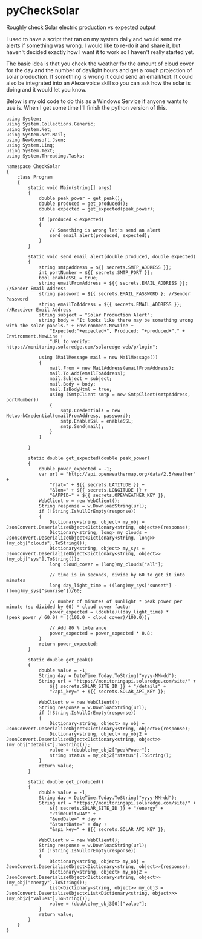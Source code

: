 # pyCheckSolar
Roughly check Solar electric production vs expected output

I used to have a script that ran on my system daily and would send me alerts if something was wrong. I would like to re-do it and share it, but haven't decided exactly how I want it to work so I haven't really started yet.

The basic idea is that you check the weather for the amount of cloud cover for the day and the number of daylight hours and get a rough projection of solar production. If something is wrong it could send an email/text. It could also be integrated into an Alexa voice skill so you can ask how the solar is doing and it would let you know.

Below is my old code to do this as a Windows Service if anyone wants to use is.
When I get some time I'll finish the python version of this.

    using System;
    using System.Collections.Generic;
    using System.Net;
    using System.Net.Mail;
    using Newtonsoft.Json;
    using System.Linq;
    using System.Text;
    using System.Threading.Tasks;
    
    namespace CheckSolar
    {
        class Program
        {
            static void Main(string[] args)
            {
                double peak_power = get_peak();
                double produced = get_produced();
                double expected = get_expected(peak_power);
                
                if (produced < expected)
                {
                    // Something is wrong let's send an alert
                    send_email_alert(produced, expected);
                }
            }
    
            static void send_email_alert(double produced, double expected)
            {
                string smtpAddress = ${{ secrets.SMTP_ADDRESS }};
                int portNumber = ${{ secrets.SMTP_PORT }};
                bool enableSSL = true;
                string emailFromAddress = ${{ secrets.EMAIL_ADDRESS }}; //Sender Email Address  
                string password = ${{ secrets.EMAIL_PASSWORD }; //Sender Password  
                string emailToAddress = ${{ secrets.EMAIL_ADDRESS }}; //Receiver Email Address  
                string subject = "Solar Production Alert";
                string body = "It looks like there may be something wrong with the solar panels." + Environment.NewLine +
                    "Expected:"+expected+", Produced: "+produced+"." + Environment.NewLine +
                    "URL to verify: https://monitoring.solaredge.com/solaredge-web/p/login";
    
                using (MailMessage mail = new MailMessage())
                {
                    mail.From = new MailAddress(emailFromAddress);
                    mail.To.Add(emailToAddress);
                    mail.Subject = subject;
                    mail.Body = body;
                    mail.IsBodyHtml = true;
                    using (SmtpClient smtp = new SmtpClient(smtpAddress, portNumber))
                    {
                        smtp.Credentials = new NetworkCredential(emailFromAddress, password);
                        smtp.EnableSsl = enableSSL;
                        smtp.Send(mail);
                    }
                }
    
            }
    
            static double get_expected(double peak_power)
            {
                double power_expected = -1;
                var url = "http://api.openweathermap.org/data/2.5/weather" +
                    "?lat=" + ${{ secrets.LATITUDE }} + 
                    "&lon=" + ${{ secrets.LONGITUDE }} + 
                    "&APPID=" + ${{ secrets.OPENWEATHER_KEY }};
                WebClient w = new WebClient();
                String response = w.DownloadString(url);
                if (!String.IsNullOrEmpty(response))
                {
                    Dictionary<string, object> my_obj = JsonConvert.DeserializeObject<Dictionary<string, object>>(response);
                    Dictionary<string, long> my_clouds = JsonConvert.DeserializeObject<Dictionary<string, long>>(my_obj["clouds"].ToString());
                    Dictionary<string, object> my_sys = JsonConvert.DeserializeObject<Dictionary<string, object>>(my_obj["sys"].ToString());
                    long cloud_cover = (long)my_clouds["all"];
    
                    // time is in seconds, divide by 60 to get it into minutes
                    long day_light_time = ((long)my_sys["sunset"] - (long)my_sys["sunrise"])/60;
    
                    // number of minutes of sunlight * peak power per minute (so divided by 60) * cloud cover factor
                    power_expected = (double)((day_light_time) * (peak_power / 60.0) * ((100.0 - cloud_cover)/100.0));
                    
                    // Add 80 % tolerance
                    power_expected = power_expected * 0.8;
                }
                return power_expected;
            }
    
            static double get_peak()
            {
                double value = -1;
                String day = DateTime.Today.ToString("yyyy-MM-dd");
                String url = "https://monitoringapi.solaredge.com/site/" +
                    ${{ secrets.SOLAR_SITE_ID }} + "/details" +
                    "?api_key=" + ${{ secrets.SOLAR_API_KEY }};
    
                WebClient w = new WebClient();
                String response = w.DownloadString(url);
                if (!String.IsNullOrEmpty(response))
                {
                    Dictionary<string, object> my_obj = JsonConvert.DeserializeObject<Dictionary<string, object>>(response);
                    Dictionary<string, object> my_obj2 = JsonConvert.DeserializeObject<Dictionary<string, object>>(my_obj["details"].ToString());
                    value = (double)my_obj2["peakPower"];
                    string status = my_obj2["status"].ToString();
                }
                return value;
            }
    
            static double get_produced()
            {
                double value = -1;
                String day = DateTime.Today.ToString("yyyy-MM-dd");
                String url = "https://monitoringapi.solaredge.com/site/" +
                    ${{ secrets.SOLAR_SITE_ID }} + "/energy" +
                    "?timeUnit=DAY" +
                    "&endDate=" + day + 
                    "&startDate=" + day + 
                    "&api_key=" + ${{ secrets.SOLAR_API_KEY }};
    
                WebClient w = new WebClient();
                String response = w.DownloadString(url);
                if (!String.IsNullOrEmpty(response))
                {
                    Dictionary<string, object> my_obj = JsonConvert.DeserializeObject<Dictionary<string, object>>(response);
                    Dictionary<string, object> my_obj2 = JsonConvert.DeserializeObject<Dictionary<string, object>>(my_obj["energy"].ToString());
                    List<Dictionary<string, object>> my_obj3 = JsonConvert.DeserializeObject<List<Dictionary<string, object>>>(my_obj2["values"].ToString());
                    value = (double)my_obj3[0]["value"];
                }
                return value;
            }
        }
    }
